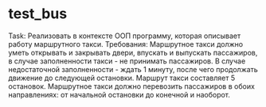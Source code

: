# test_bus
Task:
Реализовать в контексте ООП программу, которая описывает работу маршрутного такси.
Требования:
Маршрутное такси должно уметь открывать и закрывать двери, впускать и выпускать пассажиров, в случае заполненности такси - не принимать пассажиров.
В случае недостаточной заполненности - ждать 1 минуту, после чего продолжать движение до следующей остановки.
Маршрут такси составляет 5 остановок. Маршрутное такси должно перевозить пассажиров в обоих направлениях: от начальной остановки до конечной и наоборот.
